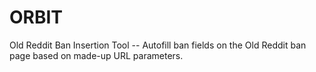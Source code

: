 # ORBIT
Old Reddit Ban Insertion Tool -- Autofill ban fields on the Old Reddit ban page based on made-up URL parameters.
